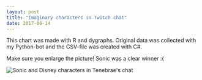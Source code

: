 ```yaml
---
layout: post
title: "Imaginary characters in Twitch chat"
date: 2017-06-14
---
```


This chart was made with R and dygraphs. Original data was collected with my Python-bot and the CSV-file was created with C#.

Make sure you enlarge the picture! Sonic was a clear winner :(

<img alt="Sonic and Disney characters in Tenebrae's chat" src="http://i.imgur.com/dL0QiFW.png" />
